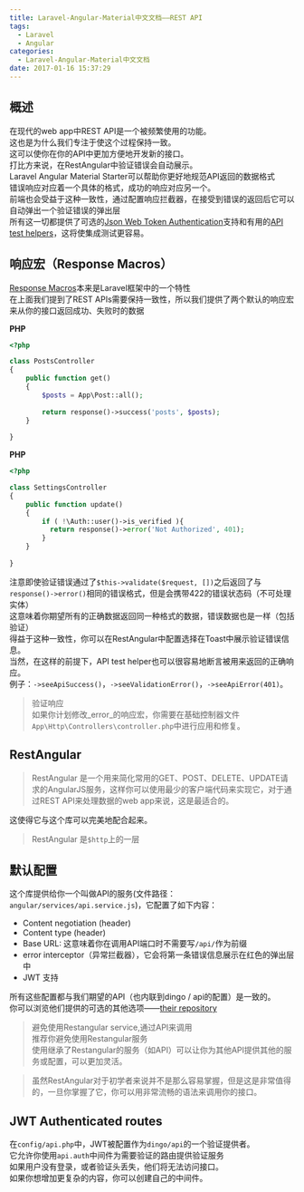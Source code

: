 ```yaml
---
title: Laravel-Angular-Material中文文档——REST API
tags:
  - Laravel
  - Angular
categories:
  - Laravel-Angular-Material中文文档
date: 2017-01-16 15:37:29
---
```


## 概述
在现代的web app中REST API是一个被频繁使用的功能。  
这也是为什么我们专注于使这个过程保持一致。  
这可以使你在你的API中更加方便地开发新的接口。  
打比方来说，在RestAngular中验证错误会自动展示。  
Laravel Angular Material Starter可以帮助你更好地规范API返回的数据格式  
错误响应对应着一个具体的格式，成功的响应对应另一个。  
前端也会受益于这种一致性，通过配置响应拦截器，在接受到错误的返回后它可以自动弹出一个验证错误的弹出层  
所有这一切都提供了可选的[Json Web Token Authentication](https://laravel-angular.readme.io/v3.4/docs/jwt-authenticated-routes)支持和有用的[API test helpers](https://laravel-angular.readme.io/v3.4/docs/api-test-helpers)，这将使集成测试更容易。
<!--more-->
## 响应宏（Response Macros）
[Response Macros](http://laravel.com/docs/5.1/responses#response-macros)本来是Laravel框架中的一个特性  
在上面我们提到了REST APIs需要保持一致性，所以我们提供了两个默认的响应宏来从你的接口返回成功、失败时的数据  

**PHP**

```php
<?php

class PostsController
{
    public function get()
    {
        $posts = App\Post::all();  
      
        return response()->success('posts', $posts);
    }
  
}
```

**PHP**

```php
<?php

class SettingsController
{
    public function update()
    {
        if ( !\Auth::user()->is_verified ){
          return response()->error('Not Authorized', 401);
        }
    }
  
}
```

注意即使验证错误通过了`$this->validate($request, [])`之后返回了与`response()->error()`相同的错误格式，但是会携带422的错误状态码（不可处理实体）  
这意味着你期望所有的正确数据返回同一种格式的数据，错误数据也是一样（包括验证）  
得益于这种一致性，你可以在RestAngular中配置选择在Toast中展示验证错误信息。  
当然，在这样的前提下，API test helper也可以很容易地断言被用来返回的正确响应。  
例子：`->seeApiSuccess()`，`->seeValidationError()`，`->seeApiError(401)`。

> 验证响应  
> 如果你计划修改_error_的响应宏，你需要在基础控制器文件`App\Http\Controllers\controller.php`中进行应用和修复。


## RestAngular
> RestAngular 是一个用来简化常用的GET、POST、DELETE、UPDATE请求的AngularJS服务，这样你可以使用最少的客户端代码来实现它，对于通过REST API来处理数据的web app来说，这是最适合的。

这使得它与这个库可以完美地配合起来。
> RestAngular 是`$http`上的一层

## 默认配置
这个库提供给你一个叫做API的服务(文件路径：`angular/services/api.service.js`)，它配置了如下内容：

* Content negotiation (header)
* Content type (header)  
* Base URL: 这意味着你在调用API端口时不需要写`/api/`作为前缀  
* error interceptor（异常拦截器），它会将第一条错误信息展示在红色的弹出层中
* JWT 支持

所有这些配置都与我们期望的API（也内联到dingo / api的配置）是一致的。  
你可以浏览他们提供的可选的其他选项——[their repository](https://github.com/mgonto/restangular)

> 避免使用Restangular service,通过API来调用  
> 推荐你避免使用Restangular服务  
> 使用继承了Restangular的服务（如API）可以让你为其他API提供其他的服务或配置，可以更加灵活。

> 虽然RestAngular对于初学者来说并不是那么容易掌握，但是这是非常值得的，一旦你掌握了它，你可以用非常流畅的语法来调用你的接口。

## JWT Authenticated routes
在`config/api.php`中，JWT被配置作为`dingo/api`的一个验证提供者。  
它允许你使用`api.auth`中间件为需要验证的路由提供验证服务  
如果用户没有登录，或者验证头丢失，他们将无法访问接口。  
如果你想增加更复杂的内容，你可以创建自己的中间件。
